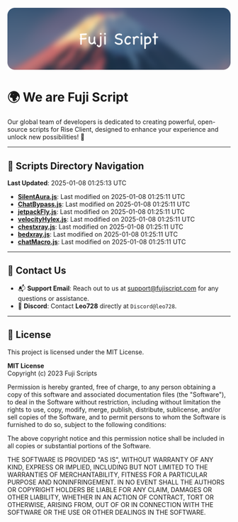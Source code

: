 ![Banner](.github/b.webp)

# 🌍 **We are Fuji Script**

Our global team of developers is dedicated to creating powerful, open-source scripts for Rise Client, designed to enhance your experience and unlock new possibilities! 🌟

---
<!-- SCRIPTS_NAVIGATION_START -->
## 📂 **Scripts Directory Navigation**

**Last Updated**: 2025-01-08 01:25:13 UTC

- **[SilentAura.js](scripts/SilentAura.js)**: Last modified on 2025-01-08 01:25:11 UTC
- **[ChatBypass.js](scripts/ChatBypass.js)**: Last modified on 2025-01-08 01:25:11 UTC
- **[jetpackFly.js](scripts/jetpackFly.js)**: Last modified on 2025-01-08 01:25:11 UTC
- **[velocityHylex.js](scripts/velocityHylex.js)**: Last modified on 2025-01-08 01:25:11 UTC
- **[chestxray.js](scripts/chestxray.js)**: Last modified on 2025-01-08 01:25:11 UTC
- **[bedxray.js](scripts/bedxray.js)**: Last modified on 2025-01-08 01:25:11 UTC
- **[chatMacro.js](scripts/chatMacro.js)**: Last modified on 2025-01-08 01:25:11 UTC

<!-- SCRIPTS_NAVIGATION_END -->

---

## 💬 **Contact Us**  
- 📬 **Support Email**: Reach out to us at [support@fujiscript.com](mailto:support@fujiscript.com) for any questions or assistance.  
- 💬 **Discord**: Contact **Leo728** directly at `Discord@leo728`.

---

## 📜 **License**

This project is licensed under the MIT License.  

**MIT License**  
Copyright (c) 2023 Fuji Scripts  

Permission is hereby granted, free of charge, to any person obtaining a copy of this software and associated documentation files (the "Software"), to deal in the Software without restriction, including without limitation the rights to use, copy, modify, merge, publish, distribute, sublicense, and/or sell copies of the Software, and to permit persons to whom the Software is furnished to do so, subject to the following conditions:  

The above copyright notice and this permission notice shall be included in all copies or substantial portions of the Software.  

THE SOFTWARE IS PROVIDED "AS IS", WITHOUT WARRANTY OF ANY KIND, EXPRESS OR IMPLIED, INCLUDING BUT NOT LIMITED TO THE WARRANTIES OF MERCHANTABILITY, FITNESS FOR A PARTICULAR PURPOSE AND NONINFRINGEMENT. IN NO EVENT SHALL THE AUTHORS OR COPYRIGHT HOLDERS BE LIABLE FOR ANY CLAIM, DAMAGES OR OTHER LIABILITY, WHETHER IN AN ACTION OF CONTRACT, TORT OR OTHERWISE, ARISING FROM, OUT OF OR IN CONNECTION WITH THE SOFTWARE OR THE USE OR OTHER DEALINGS IN THE SOFTWARE.  
